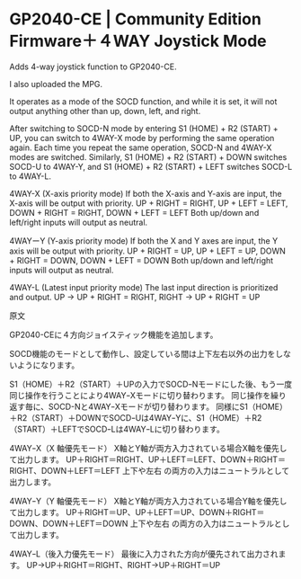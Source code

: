 # GP2040-CE | Community Edition Firmware＋４WAY Joystick Mode


Adds 4-way joystick function to GP2040-CE.

I also uploaded the MPG.


It operates as a mode of the SOCD function, and while it is set, it will not output anything other than up, down, left, and right.

After switching to SOCD-N mode by entering S1 (HOME) + R2 (START) + UP, you can switch to 4WAY-X mode by performing the same operation again.
Each time you repeat the same operation, SOCD-N and 4WAY-X modes are switched.
Similarly, S1 (HOME) + R2 (START) + DOWN switches SOCD-U to 4WAY-Y, and S1 (HOME) + R2 (START) + LEFT switches SOCD-L to 4WAY-L.

4WAY-X (X-axis priority mode)
If both the X-axis and Y-axis are input, the X-axis will be output with priority.
UP + RIGHT = RIGHT, 
UP + LEFT = LEFT, 
DOWN + RIGHT = RIGHT, 
DOWN + LEFT = LEFT
Both up/down and left/right inputs will output as neutral.

4WAYーY (Y-axis priority mode)
If both the X and Y axes are input, the Y axis will be output with priority.
UP + RIGHT = UP, 
UP + LEFT = UP, 
DOWN + RIGHT = DOWN, 
DOWN + LEFT = DOWN
Both up/down and left/right inputs will output as neutral.

4WAY-L (Latest input priority mode)
The last input direction is prioritized and output.
UP → UP + RIGHT = RIGHT, 
RIGHT → UP + RIGHT = UP


原文

GP2040-CEに４方向ジョイスティック機能を追加します。

SOCD機能のモードとして動作し、設定している間は上下左右以外の出力をしないようになります。

S1（HOME）＋R2（START）＋UPの入力でSOCDｰNモードにした後、もう一度同じ操作を行うことにより4WAYｰXモードに切り替わります。
同じ操作を繰り返す毎に、SOCD-Nと4WAYｰXモードが切り替わります。
同様にS1（HOME）＋R2（START）＋DOWNでSOCDｰUは4WAYｰYに、S1（HOME）＋R2（START）＋LEFTでSOCDｰLは4WAYｰLに切り替わります。

4WAYｰX（X 軸優先モード）
X軸とY軸が両方入力されている場合X軸を優先して出力します。
UP＋RIGHT＝RIGHT、UP＋LEFT＝LEFT、DOWN＋RIGHT＝RIGHT、DOWN＋LEFT＝LEFT
上下や左右 の両方の入力はニュートラルとして出力します。

4WAYｰY（Y 軸優先モード）
X軸とY軸が両方入力されている場合Y軸を優先して出力します。
UP＋RIGHT＝UP、UP＋LEFT＝UP、DOWN＋RIGHT＝DOWN、DOWN＋LEFT＝DOWN
上下や左右 の両方の入力はニュートラルとして出力します。

4WAYｰL（後入力優先モード）
最後に入力された方向が優先されて出力されます。
UP→UP＋RIGHT＝RIGHT、RIGHT→UP＋RIGHT＝UP
